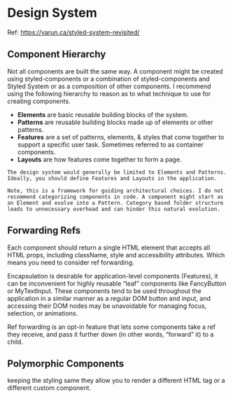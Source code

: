 # Design System

Ref: https://varun.ca/styled-system-revisited/

## Component Hierarchy

Not all components are built the same way. A component might be created using styled-components or a combination of styled-components and Styled System or as a composition of other components. I recommend using the following hierarchy to reason as to what technique to use for creating components.

- **Elements** are basic reusable building blocks of the system.
- **Patterns** are reusable building blocks made up of elements or other patterns.
- **Features** are a set of patterns, elements, & styles that come together to support a specific user task. Sometimes referred to as container components.
- **Layouts** are how features come together to form a page.

```
The design system would generally be limited to Elements and Patterns. Ideally, you should define Features and Layouts in the application.
```

```note
Note, this is a framework for guiding architectural choices. I do not recommend categorizing components in code. A component might start as an Element and evolve into a Pattern. Category based folder structure leads to unnecessary overhead and can hinder this natural evolution.
```

## Forwarding Refs

Each component should return a single HTML element that accepts all HTML props, including className, style and accessibility attributes. Which means you need to consider ref forwarding.

Encapsulation is desirable for application-level components (Features), it can be inconvenient for highly reusable “leaf” components like FancyButton or MyTextInput. These components tend to be used throughout the application in a similar manner as a regular DOM button and input, and accessing their DOM nodes may be unavoidable for managing focus, selection, or animations.

Ref forwarding is an opt-in feature that lets some components take a ref they receive, and pass it further down (in other words, “forward” it) to a child.

## Polymorphic Components

keeping the styling same they allow you to render a different HTML tag or a different custom component.
